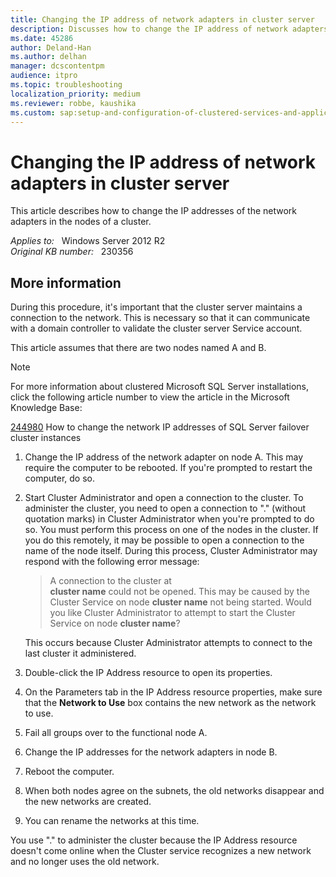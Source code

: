 ```yaml
---
title: Changing the IP address of network adapters in cluster server
description: Discusses how to change the IP address of network adapters in a cluster server.
ms.date: 45286
author: Deland-Han
ms.author: delhan
manager: dcscontentpm
audience: itpro
ms.topic: troubleshooting
localization_priority: medium
ms.reviewer: robbe, kaushika
ms.custom: sap:setup-and-configuration-of-clustered-services-and-applications, csstroubleshoot
---
```

# Changing the IP address of network adapters in cluster server

This article describes how to change the IP addresses of the network adapters in the nodes of a cluster.

_Applies to:_ &nbsp; Windows Server 2012 R2  
_Original KB number:_ &nbsp; 230356

## More information

During this procedure, it's important that the cluster server maintains a connection to the network. This is necessary so that it can communicate with a domain controller to validate the cluster server Service account.

This article assumes that there are two nodes named A and B.

> [!NOTE]
> For more information about clustered Microsoft SQL Server installations, click the following article number to view the article in the Microsoft Knowledge Base:
>
>[244980](https://support.microsoft.com/help/244980) How to change the network IP addresses of SQL Server failover cluster instances  

1. Change the IP address of the network adapter on node A. This may require the computer to be rebooted. If you're prompted to restart the computer, do so.
2. Start Cluster Administrator and open a connection to the cluster. To administer the cluster, you need to open a connection to "." (without quotation marks) in Cluster Administrator when you're prompted to do so. You must perform this process on one of the nodes in the cluster. If you do this remotely, it may be possible to open a connection to the name of the node itself. During this process, Cluster Administrator may respond with the following error message:
    > A connection to the cluster at  
    **cluster name** could not be opened. This may be caused by the Cluster Service on node **cluster name** not being started. Would you like Cluster Administrator to attempt to start the Cluster Service on node  **cluster name**?

    This occurs because Cluster Administrator attempts to connect to the last cluster it administered.
3. Double-click the IP Address resource to open its properties.
4. On the Parameters tab in the IP Address resource properties, make sure that the **Network to Use** box contains the new network as the network to use.
5. Fail all groups over to the functional node A.
6. Change the IP addresses for the network adapters in node B.
7. Reboot the computer.
8. When both nodes agree on the subnets, the old networks disappear and the new networks are created.
9. You can rename the networks at this time.

You use "." to administer the cluster because the IP Address resource doesn't come online when the Cluster service recognizes a new network and no longer uses the old network.
